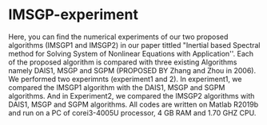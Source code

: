# IMSGP-experiment
Here, you can find the numerical experiments of our two proposed algorithms (IMSGP1 and IMSGP2) in our paper 
tittled "Inertial based Spectral method for Solving System of Nonlinear Equations with Application''. Each of the proposed algorithm is compared with three existing Algorithms
namely DAIS1, MSGP and SGPM (PROPOSED BY Zhang and Zhou in 2006).
We performed two experimnts (experiment1 and 2). In experiment1, we compared the IMSGP1 algorithm with the DAIS1, MSGP and SGPM algorithms. 
And in Experiment2, we compared the IMSGP2 algorithms with DAIS1, MSGP and SGPM algorithms.
All codes are written on Matlab
R2019b and run on a PC of corei3-4005U processor,
4 GB RAM and 1.70 GHZ CPU.
